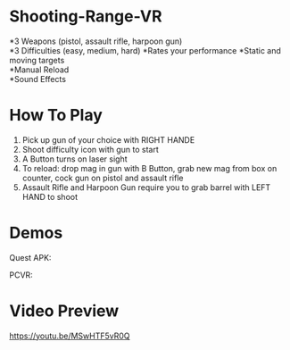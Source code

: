# Shooting-Range-VR
*3 Weapons (pistol, assault rifle, harpoon gun)  
*3 Difficulties (easy, medium, hard)
*Rates your performance
*Static and moving targets  
*Manual Reload  
*Sound Effects  

# How To Play  
1. Pick up gun of your choice with RIGHT HANDE  
2. Shoot difficulty icon with gun to start  
3. A Button turns on laser sight  
4. To reload: drop mag in gun with B Button, grab new mag from box on counter, cock gun on pistol and assault rifle  
5. Assault Rifle and Harpoon Gun require you to grab barrel with LEFT HAND to shoot  
  
# Demos
Quest APK: 

PCVR: 

# Video Preview  
https://youtu.be/MSwHTF5vR0Q
